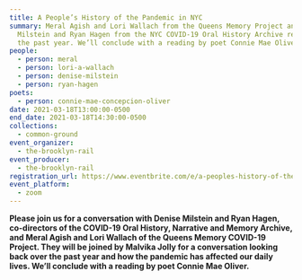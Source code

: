 ```yaml
---
title: A People’s History of the Pandemic in NYC
summary: Meral Agish and Lori Wallach from the Queens Memory Project and Denise
  Milstein and Ryan Hagen from the NYC COVID-19 Oral History Archive reflect on
  the past year. We’ll conclude with a reading by poet Connie Mae Oliver.
people:
  - person: meral
  - person: lori-a-wallach
  - person: denise-milstein
  - person: ryan-hagen
poets:
  - person: connie-mae-concepcion-oliver
date: 2021-03-18T13:00:00-0500
end_date: 2021-03-18T14:30:00-0500
collections:
  - common-ground
event_organizer:
  - the-brooklyn-rail
event_producer:
  - the-brooklyn-rail
registration_url: https://www.eventbrite.com/e/a-peoples-history-of-the-pandemic-in-nyc-tickets-145915466087
event_platform:
  - zoom
---
```

**Please join us for a conversation with Denise Milstein and Ryan Hagen, co-directors of the COVID-19 Oral History, Narrative and Memory Archive, and Meral Agish and Lori Wallach of the Queens Memory COVID-19 Project. They will be joined by Malvika Jolly for a conversation looking back over the past year and how the pandemic has affected our daily lives. We’ll conclude with a reading by poet Connie Mae Oliver.**